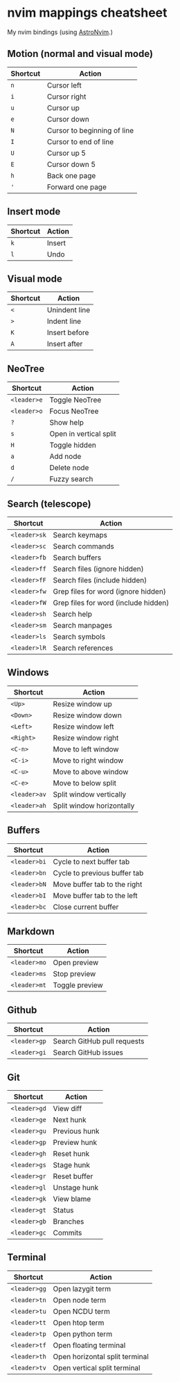 # nvim mappings cheatsheet

My nvim bindings (using [AstroNvim](https://astronvim.github.io/).)

## Motion (normal and visual mode)

Shortcut | Action
---|---
 `n` | Cursor left
 `i` | Cursor right
 `u` | Cursor up
 `e` | Cursor down
 `N` | Cursor to beginning of line
 `I` | Cursor to end of line
 `U` | Cursor up 5
 `E` | Cursor down 5
 `h` | Back one page
 `'` | Forward one page

## Insert mode

Shortcut | Action
---|---
 `k` | Insert
 `l` | Undo

## Visual mode

Shortcut | Action
---|---
 `<` | Unindent line
 `>` | Indent line
 `K` | Insert before
 `A` | Insert after

## NeoTree

Shortcut | Action
---|---
 `<leader>e` | Toggle NeoTree
 `<leader>o` | Focus NeoTree
 `?` | Show help
 `s` | Open in vertical split
 `H` | Toggle hidden
 `a` | Add node
 `d` | Delete node
 `/` | Fuzzy search

## Search (telescope)

Shortcut | Action
---|---
 `<leader>sk` | Search keymaps
 `<leader>sc` | Search commands
 `<leader>fb` | Search buffers
 `<leader>ff` | Search files (ignore hidden)
 `<leader>fF` | Search files (include hidden)
 `<leader>fw` | Grep files for word (ignore hidden)
 `<leader>fW` | Grep files for word (include hidden)
 `<leader>sh` | Search help
 `<leader>sm` | Search manpages
 `<leader>ls` | Search symbols
 `<leader>lR` | Search references

## Windows

Shortcut | Action
---|---
 `<Up>` | Resize window up
 `<Down>` | Resize window down
 `<Left>` | Resize window left
 `<Right>` | Resize window right
 `<C-n>` | Move to left window 
 `<C-i>` | Move to right window
 `<C-u>` | Move to above window
 `<C-e>` | Move to below split
 `<leader>av` | Split window vertically
 `<leader>ah` | Split window horizontally

## Buffers

Shortcut | Action
---|---
 `<leader>bi` | Cycle to next buffer tab
 `<leader>bn` | Cycle to previous buffer tab
 `<leader>bN` | Move buffer tab to the right
 `<leader>bI` | Move buffer tab to the left
 `<leader>bc` | Close current buffer

## Markdown

Shortcut | Action
---|---
 `<leader>mo` | Open preview
 `<leader>ms` | Stop preview
 `<leader>mt` | Toggle preview

## Github

Shortcut | Action
---|---
 `<leader>gp` | Search GitHub pull requests
 `<leader>gi` | Search GitHub issues

## Git

Shortcut | Action
---|---
 `<leader>gd` | View diff
 `<leader>ge` | Next hunk
 `<leader>gu` | Previous hunk
 `<leader>gp` | Preview hunk
 `<leader>gh` | Reset hunk
 `<leader>gs` | Stage hunk
 `<leader>gr` | Reset buffer
 `<leader>gl` | Unstage hunk
 `<leader>gk` | View blame
 `<leader>gt` | Status
 `<leader>gb` | Branches
 `<leader>gc` | Commits

 ## Terminal

 Shortcut | Action
 ---|---
  `<leader>gg` | Open lazygit term
  `<leader>tn` | Open node term
  `<leader>tu` | Open NCDU term
  `<leader>tt` | Open htop term
  `<leader>tp` | Open python term
  `<leader>tf` | Open floating terminal
  `<leader>th` | Open horizontal split terminal
  `<leader>tv` | Open vertical split terminal
